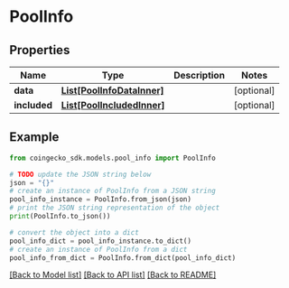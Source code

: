 # PoolInfo


## Properties

Name | Type | Description | Notes
------------ | ------------- | ------------- | -------------
**data** | [**List[PoolInfoDataInner]**](PoolInfoDataInner.md) |  | [optional] 
**included** | [**List[PoolIncludedInner]**](PoolIncludedInner.md) |  | [optional] 

## Example

```python
from coingecko_sdk.models.pool_info import PoolInfo

# TODO update the JSON string below
json = "{}"
# create an instance of PoolInfo from a JSON string
pool_info_instance = PoolInfo.from_json(json)
# print the JSON string representation of the object
print(PoolInfo.to_json())

# convert the object into a dict
pool_info_dict = pool_info_instance.to_dict()
# create an instance of PoolInfo from a dict
pool_info_from_dict = PoolInfo.from_dict(pool_info_dict)
```
[[Back to Model list]](../README.md#documentation-for-models) [[Back to API list]](../README.md#documentation-for-api-endpoints) [[Back to README]](../README.md)


